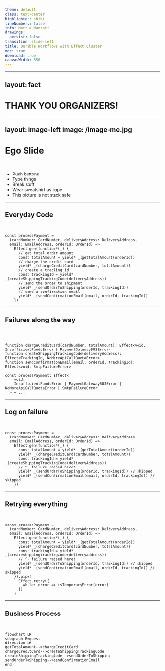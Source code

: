 ```yaml
---
theme: default
class: text-center
highlighter: shiki
lineNumbers: false
info: Mattia Manzati
drawings:
  persist: false
transition: slide-left
title: Durable Workflows with Effect Cluster
mdc: true
download: true
canvasWidth: 850
---
```



---
layout: fact
---

# THANK YOU ORGANIZERS!


---
layout: image-left
image: /image-me.jpg
---

# Ego Slide
<br/>

- Push buttons
- Type things
- Break stuff
- Wear sweatshirt as cape
- This picture is not stack safe

---

## Everyday Code
<br/>

```ts{all}
const processPayment = 
  (cardNumber: CardNumber, deliveryAddress: DeliveryAddress, 
  email: EmailAddress, orderId: OrderId) =>
    Effect.gen(function*(_) {
      // get total order amount
      const totalAmount = yield* _(getTotalAmount(orderId))
      // charge the credit card
      yield* _(chargeCreditCard(cardNumber, totalAmount))
      // create a tracking id
      const trackingId = yield* _(createShippingTrackingCode(deliveryAddress))
      // send the order to shipment
      yield* _(sendOrderToShipping(orderId, trackingId))
      // send a confirmation email
      yield* _(sendConfirmationEmail(email, orderId, trackingId))
    })
```

<!--
We've all had to deal with a computation like this at least once in your lifetime.
And I am sure that even today in some point of your application you indeed have one like this in production.
Sure, the domain of your problem may change a little, maybe its not processing a payment, but let's take this as today's example.


We first get back from the order the total amount that is due to the products in the order.
Once we've done that, we process the payment through our payment gateway.
And finally, we create a trackingId for the shipping, tell the warehouse that the order can be shipped, and send a confirmation email to the user that also contains the tracking id.

There is a lot going on in here.
But can you spot the problem we have in our code?

The real problem here is that we have a complex workflow that may branch in different ways we need to manage.
And there may be some failures along the way.
Sure the happy path is pretty clear, but what happens if something fails?
-->

---

## Failures along the way
<br/>

```ts{all}

function chargeCreditCard(cardNumber, totalAmount): Effect<void, InsufficientFundsError | PaymentGateway503Error>
function createShippingTrackingCode(deliveryAddress): Effect<TrackingId, NoMoreApiCallQuotaError>
function sendConfirmationEmail(email, orderId, trackingId): Effect<void, SmtpFailureError>

const processPayment: Effect<
    void, 
    InsufficientFundsError | PaymentGateway503Error | NoMoreApiCallQuotaError | SmtpFailureError
  > = ...
```
<!--

Effect is a tool that is of great help with this, and as long correctly define each building block, the effect datatype let the possible errors pass through so we can handle them.

But what do we do with those errors? How should we handle them? Just letting the list growing is not an option.
-->

---

## Log on failure
<br/>

```ts{all}
const processPayment = 
  (cardNumber: CardNumber, deliveryAddress: DeliveryAddress, 
  email: EmailAddress, orderId: OrderId) =>
    Effect.gen(function*(_) {
      const totalAmount = yield* _(getTotalAmount(orderId))
      yield* _(chargeCreditCard(cardNumber, totalAmount))
      const trackingId = yield* _(createShippingTrackingCode(deliveryAddress))
      // ^- failure raised here!
      yield* _(sendOrderToShipping(orderId, trackingId)) // skipped
      yield* _(sendConfirmationEmail(email, orderId, trackingId)) // skipped
    })
```
<!--
Ok, let's say we start very simple, and we just bounce back the error to the user into some fancy UI.

What happens if the workflows succefully registers the order, process the payment and then fail to create the tracking id due to the hourly quota being exausted? 
The user will indeed see a fancy error page saying "Oops, you exausted your API quota", but what will happen to the just received order? Will it be processed anyway? Will it be clear to the purchasing user that he does not need to do anything because the order has been received anyway?
-->

---

## Retrying everything
<br/>

```ts{all}
const processPayment = 
  (cardNumber: CardNumber, deliveryAddress: DeliveryAddress, 
  email: EmailAddress, orderId: OrderId) =>
    Effect.gen(function*(_) {
      const totalAmount = yield* _(getTotalAmount(orderId))
      yield* _(chargeCreditCard(cardNumber, totalAmount))
      const trackingId = yield* _(createShippingTrackingCode(deliveryAddress))
      // ^- failure raised here!
      yield* _(sendOrderToShipping(orderId, trackingId)) // skipped
      yield* _(sendConfirmationEmail(email, orderId, trackingId)) // skipped
    }).pipe(
      Effect.retry({
        while: error => isTemporaryError(error)
      })
    )
```
<!--
Most of the errors we have here will take care of themselves just with time right? So why not just try again?
This way we potentially get out of our error list all of those errors that are temporary.

Sure, effect is great because inside its computation primitive retries are already a built in concept, so maybe what we can do upon an error is simply attempt to perform again the entire workflow right?
We can simply toss in a retry policy over the entire workflow and that's it.

But it has its problems. Back to our example, let's say that on the first run we succefully get the amount to pay, we process the payment, and again we fail to create the tracking id.

What do we expect to happen when we retry again the whole workflow?

Will the credit card be charged again for the same order? This does not seem right.
We cannot just retry everything and call it a day.
In any business process when we have an error we need to handle it or retry it in some meaningful way, providing just the error or retrying everything is not enough.
-->
---

## Business Process
<br/>

```mermaid
flowchart LR
subgraph Request 
direction LR
getTotalAmount-->chargeCreditCard
chargeCreditCard-->createShippingTrackingCode
createShippingTrackingCode-->sendOrderToShipping
sendOrderToShipping-->sendConfirmationEmail
end
```

<!--

All business process end up looking exactly the one I described before, even more complicated than that, and no matter how you write your code, using different methods or a single long procedural code, or using whatever library you want, they all end up having the same problem.
They have to perform everything and work inside the request, because it's all in process. There are various steps and all need to be handled if this fails, I need to ensure to do that, and all of that has to work and be executed in process.

So what happens if due to retries on temporary onavailable system the business process is taking hours or even days to complete?
What happens to our business process if for some reason we have to restart or kill our server due to an update?
Our local retries won't help here, as the process will be completely restarted from the first step.


The basic idea is that maybe I want to break this entire business process that is running inside a single process top to bottom into many different systems, each one dealing with its own failures.



Defining an Activity:

The first thing we want to do is to define an Activity.
What is an activity? An activity is a effect that gets executed inside a workflow.
It can do whatever you want, you can perform things on a database, you can make http calls, whatever you want.
An activity is identified with a string that needs to be unique inside the execution of your workflow. 
In order to know how to persist the execution result, an activity takes in both the schema of the failure and the success type it can results into. Only string defects are supported at the moment.
Finally you have to provide the effect to be run as body of the activity.
That effect will be retried by default, so it needs to be idempotent.

Activities can be interrupted either if we request to kill the entire workflow, or just to perform a graceful restart of the WorkflowEngine.
In case of a graceful restart of the workflow engine, you can detect that by using WorkflowContext.isGracefulShutdown

We can see that an activity is just a regular Effect, that requires in its env a WorkflowContext.

Defining Workflow:

A workflow is a coordinator of multiple activities that has guaranteed durable execution, and have some contrains.
In order to allow workflows to be executed for days across potential server restarts, they need to be coded in a way the only perform deterministic work.
What does it means to be deterministic? 
It basically means that whatever the state of the system you are into, the output should be always the same and predictable.
Accessing time, reading from the filesystem or a database, and making an http call is not deterministic by default, as they completely depend on the state of the system or the execution.

Does that mean that you cannot perform non-deterministic work? No, that just needs to be wrapped inside an activity.

The determinism is what allows workflows to be durable. 
Upon server restarts, your workflow code will be executed again, and since all of the activities inside of the workflow are deterministic, we can guarantee that by replaying the execution we'll reach the same state we were in before the server stopped. 

This is the general representation of how we define a workflow.

We use a TaggedRequest class to represent the request of starting the workflow

Running a workflow:

Ok, now we created a workflow. How do we run it?
We need to spawn up a WorkflowEngine.
The WorkflowEngine is the working unit that is responsible of keep track of all the workflows being executed, and provides to each workflow the durable storage it needs to persist its state changes.

The workflow engine is also the entry point were you can invoke the start of any workflow you want.
You can either start a new execution of a workflow without caring for the result, or start it and wait for the result to came back.

Idempotency:

We said before that determinism is very important, and it's the determinism that allows workflows to be written such as some kind of failures or timeouts does not exists.

Code with side effects, must be run inside an activity, and that is because when replaying the workflow, the engine will use the rusult of previous run of the activities instead of running them again. 

But unfortunately the Workflowengine does not have any inside about what our activity is doing.
Once the workflow engine starts the activity, it becames a black box for it until the result comes back.

That means if that your activity starts the execution, and for some reason the server crashes while performing the activity, upon restart, the activity will be started again by the workflow as it were never started before.

Back to our example, what happens is that if the activity is trying to charge the credit card calling an external http API, but meanwhile the server goes down, upon restart we will charge again the credit card, right?

While workflows are required to be deterministic, activities are instead required to be idempotent.

What does idempotent mean?

Idempotent means that multiple invocation of an effect should result in state changes only upon the first invocation, subsequent one should not change the state of the system.

Let's say that we have a database with a orders table, and the primary key is an autoincrement.

Is performing an insert idempotent? No, because calling multiple times the query will result in multiple duplicated record in the same database.

Is performing a delete by primary key idempotent? Yes but no, yes because trying to delete an already deleted record will not result into any system change, but I need to say no because some other user may have inserted another record again in the database while we performed the delete the second time.

A common practice to avoid that is using unique keys for each request, in order to detect duplicated requests.

Fixing workflows:

We said before that usually workflows have activities that are eventually retried until they either succeed or timeout with a failure.

But what happens if an activity is failing due to a bug in our code? Are we doomed to fail it forever?

Thanks to the activity definition being idempotent, we can do an update of the activity definition without any worries.

We can stop the workflow engine, update the activity definition, and then spin up the workflow engine again.

So for activities is really easy.

What about fixing workflow code instead?

That is a little more trickier, but not so much.

Versioning workflows:

As we said before, workflow definition code must be deterministic.

Yield inside a workflow.
Consider an AttemptFailedEvent that yields execution.
Consider adding an Activity Heartbeat.
-->

